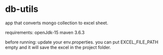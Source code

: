 # db-utils
app that converts mongo collection to excel sheet.

requirements:
openJdk-15
maven 3.6.3

before running:
update your env.properties.
you can put EXCEL_FILE_PATH empty and it will save the excel in the project folder.
